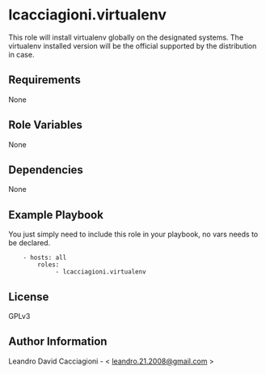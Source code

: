 lcacciagioni.virtualenv
=========

This role will install virtualenv globally on the designated systems. The virtualenv installed version will be the official supported by the distribution in case.

Requirements
------------

None

Role Variables
--------------

None

Dependencies
------------

None

Example Playbook
----------------

You just simply need to include this role in your playbook, no vars needs to be declared.

```
	- hosts: all
		roles:
			 - lcacciagioni.virtualenv
```
License
-------

GPLv3

Author Information
------------------

Leandro David Cacciagioni - < leandro.21.2008@gmail.com >
